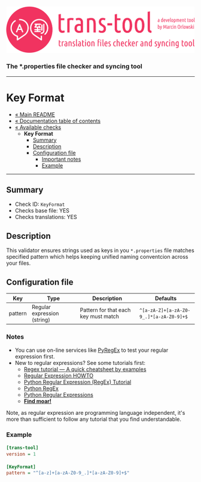 ![trans-tool logo](../../artwork/trans-tool-logo.png)

### The *.properties file checker and syncing tool ###

---

# Key Format #

* [« Main README](../../README.md)
* [« Documentation table of contents](../README.md)
* [« Available checks](README.md)
  * **Key Format**
    * [Summary](#summary)
    * [Description](#description)
    * [Configuration file](#configuration-file)
      * [Important notes](#notes)
      * [Example](#example)

---

## Summary ##

* Check ID: `KeyFormat`
* Checks base file: YES
* Checks translations: YES

## Description ##

This validator ensures strings used as keys in you `*.properties` file matches specified pattern which helps keeping unified naming
conventcion across your files.

## Configuration file ##

| Key      | Type      | Description | Defaults |
|----------|-----------|-------------|----------|
| pattern  | Regular expression (string) | Pattern for that each key must match | `^[a-zA-Z]+[a-zA-Z0-9_.]*[a-zA-Z0-9]+$` |

### Notes ###

* You can use on-line services like [PyRegEx](http://www.pyregex.com/) to test your regular expression first.
* New to regular expressions? See some tutorials first:
  * [Regex tutorial — A quick cheatsheet by examples](https://medium.com/factory-mind/regex-tutorial-a-simple-cheatsheet-by-examples-649dc1c3f285)
  * [Regular Expression HOWTO](https://docs.python.org/3/howto/regex.html)
  * [Python Regular Expression (RegEx) Tutorial](https://pythonexamples.org/python-regular-expression-regex-tutorial/)
  * [Python RegEx](https://www.programiz.com/python-programming/regex)
  * [Python Regular Expressions](https://developers.google.com/edu/python/regular-expressions#repetition-examples)
  * **[Find moar!](https://duckduckgo.com/?q=regular+expression+tutorials)**
  
Note, as regular expression are programming language independent, it's more than
sufficient to follow any tutorial that you find understandable.

### Example ###

```ini
[trans-tool]
version = 1

[KeyFormat]
pattern = "^[a-z]+[a-zA-Z0-9_.]*[a-zA-Z0-9]+$"
```
